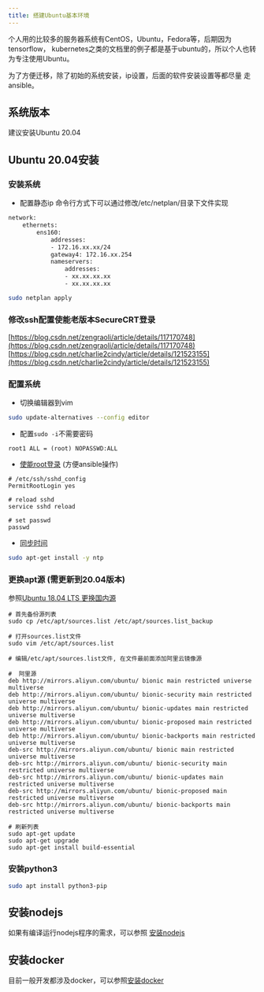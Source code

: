 ```yaml
---
title: 搭建Ubuntu基本环境
---
```


个人用的比较多的服务器系统有CentOS，Ubuntu，Fedora等，后期因为tensorflow，
kubernetes之类的文档里的例子都是基于ubuntu的，所以个人也转为专注使用Ubuntu。

为了方便迁移，除了初始的系统安装，ip设置，后面的软件安装设置等都尽量
走ansible。

## 系统版本

建议安装Ubuntu 20.04

## Ubuntu 20.04安装

### 安装系统

+ 配置静态ip
命令行方式下可以通过修改/etc/netplan/目录下文件实现
```bash
network:
    ethernets:
        ens160:
            addresses:
            - 172.16.xx.xx/24
            gateway4: 172.16.xx.254
            nameservers:
                addresses:
                - xx.xx.xx.xx
                - xx.xx.xx.xx

sudo netplan apply
```

### 修改ssh配置使能老版本SecureCRT登录

[https://blog.csdn.net/zengraoli/article/details/117170748](https://blog.csdn.net/zengraoli/article/details/117170748)
[https://blog.csdn.net/charlie2cindy/article/details/121523155](https://blog.csdn.net/charlie2cindy/article/details/121523155)

### 配置系统

+ 切换编辑器到vim
```bash
sudo update-alternatives --config editor
```

+ 配置`sudo -i`不需要密码
```text title="visudo"
root1 ALL = (root) NOPASSWD:ALL
```

+  [使能root登录](https://askubuntu.com/questions/469143/how-to-enable-ssh-root-access-on-ubuntu-14-04)
(方便ansible操作)
```
# /etc/ssh/sshd_config
PermitRootLogin yes

# reload sshd
service sshd reload

# set passwd
passwd
```

+ [同步时间](https://vitux.com/how-to-install-ntp-server-and-client-on-ubuntu/)
```bash
sudo apt-get install -y ntp
```

### 更换apt源 (需更新到20.04版本)
参照[Ubuntu 18.04 LTS 更换国内源](https://zhuanlan.zhihu.com/p/61228593)

```
# 首先备份源列表
sudo cp /etc/apt/sources.list /etc/apt/sources.list_backup

# 打开sources.list文件
sudo vim /etc/apt/sources.list

# 编辑/etc/apt/sources.list文件, 在文件最前面添加阿里云镜像源

#  阿里源
deb http://mirrors.aliyun.com/ubuntu/ bionic main restricted universe multiverse
deb http://mirrors.aliyun.com/ubuntu/ bionic-security main restricted universe multiverse
deb http://mirrors.aliyun.com/ubuntu/ bionic-updates main restricted universe multiverse
deb http://mirrors.aliyun.com/ubuntu/ bionic-proposed main restricted universe multiverse
deb http://mirrors.aliyun.com/ubuntu/ bionic-backports main restricted universe multiverse
deb-src http://mirrors.aliyun.com/ubuntu/ bionic main restricted universe multiverse
deb-src http://mirrors.aliyun.com/ubuntu/ bionic-security main restricted universe multiverse
deb-src http://mirrors.aliyun.com/ubuntu/ bionic-updates main restricted universe multiverse
deb-src http://mirrors.aliyun.com/ubuntu/ bionic-proposed main restricted universe multiverse
deb-src http://mirrors.aliyun.com/ubuntu/ bionic-backports main restricted universe multiverse

# 刷新列表
sudo apt-get update
sudo apt-get upgrade
sudo apt-get install build-essential
```

### 安装python3

```bash
sudo apt install python3-pip
```

## 安装nodejs
如果有编译运行nodejs程序的需求，可以参照
[安装nodejs](../../frontend/common/setup-env#安装nodejs)

## 安装docker
目前一般开发都涉及docker，可以参照[安装docker](../../cloud/docker)
